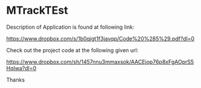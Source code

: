 MTrackTEst
==========  
Description of Application is found at following link:

https://www.dropbox.com/s/1b0qjgt1f3javqp/Code%20%285%29.pdf?dl=0


Check out the project code at the following given url:

https://www.dropbox.com/sh/1457nnu3mmaxsok/AACEjop76p8xFgAOprS5HqIwa?dl=0

Thanks








